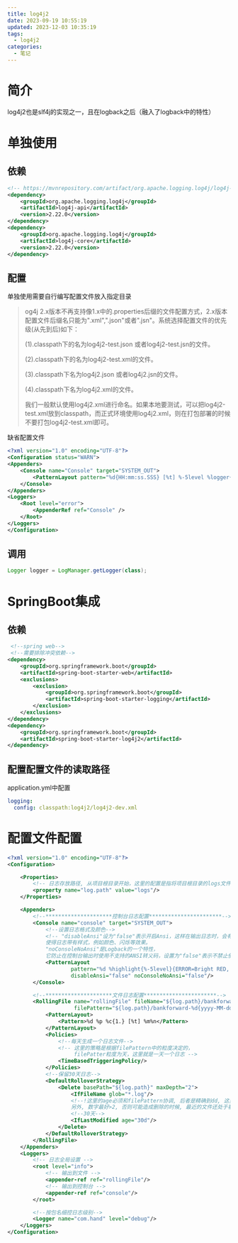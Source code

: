```yaml
---
title: log4j2
date: 2023-09-19 10:55:19
updated: 2023-12-03 10:35:19
tags:
  - log4j2
categories:
  - 笔记
---
```


# 简介

log4j2也是slf4j的实现之一，且在logback之后（融入了logback中的特性）

# 单独使用

## 依赖

```xml
<!-- https://mvnrepository.com/artifact/org.apache.logging.log4j/log4j-core -->
<dependency>
    <groupId>org.apache.logging.log4j</groupId>
    <artifactId>log4j-api</artifactId>
    <version>2.22.0</version>
</dependency>
<dependency>
    <groupId>org.apache.logging.log4j</groupId>
    <artifactId>log4j-core</artifactId>
    <version>2.22.0</version>
</dependency>
```

## 配置

单独使用需要自行编写配置文件放入指定目录

> og4j 2.x版本不再支持像1.x中的.properties后缀的文件配置方式，2.x版本配置文件后缀名只能为".xml",".json"或者".jsn"。系统选择配置文件的优先级(从先到后)如下：
>
> (1).classpath下的名为log4j2-test.json 或者log4j2-test.jsn的文件。
>
> (2).classpath下的名为log4j2-test.xml的文件。
>
> (3).classpath下名为log4j2.json 或者log4j2.jsn的文件。
>
> (4).classpath下名为log4j2.xml的文件。
>
> 我们一般默认使用log4j2.xml进行命名。如果本地要测试，可以把log4j2-test.xml放到classpath，而正式环境使用log4j2.xml，则在打包部署的时候不要打包log4j2-test.xml即可。

缺省配置文件

```xml
<?xml version="1.0" encoding="UTF-8"?>
<Configuration status="WARN">
<Appenders>
    <Console name="Console" target="SYSTEM_OUT">
        <PatternLayout pattern="%d{HH:mm:ss.SSS} [%t] %-5level %logger{36} - %msg%n" />
    </Console>
</Appenders>
<Loggers>
    <Root level="error">
        <AppenderRef ref="Console" />
    </Root>
</Loggers>
</Configuration>
```

## 调用

```java
Logger logger = LogManager.getLogger(class);
```

# SpringBoot集成

## 依赖

```xml
 <!--spring web-->
 <!--需要排除冲突依赖-->
<dependency>
    <groupId>org.springframework.boot</groupId>
    <artifactId>spring-boot-starter-web</artifactId>
    <exclusions>
        <exclusion>
            <groupId>org.springframework.boot</groupId>
            <artifactId>spring-boot-starter-logging</artifactId>
        </exclusion>
    </exclusions>
</dependency>
<dependency>
    <groupId>org.springframework.boot</groupId>
    <artifactId>spring-boot-starter-log4j2</artifactId>
</dependency>
```



## 配置配置文件的读取路径

application.yml中配置

```yml
logging:
  config: classpath:log4j2/log4j2-dev.xml
```

# 配置文件配置

```xml
<?xml version="1.0" encoding="UTF-8"?>
<Configuration>

    <Properties>
        <!-- 日志存放路径, 从项目根目录开始，这里的配置是指将项目根目录的logs文件夹作为日志存放路径-->
        <property name="log.path" value="logs"/>
    </Properties>

    <Appenders>
        <!--*********************控制台日志配置***********************-->
        <Console name="console" target="SYSTEM_OUT">
            <!--设置日志格式及颜色-->
            <!-- "disableAnsi"设为"false"表示开启Ansi，这样在输出日志时，会有ANSI转义码，
            使得日志带有样式，例如颜色、闪烁等效果。
            "noConsoleNoAnsi"是Logback的一个特性，
            它防止在控制台输出时使用不支持的ANSI转义码，设置为"false"表示不禁止使用。 -->
            <PatternLayout
                    pattern="%d %highlight{%-5level}{ERROR=Bright RED, WARN=Bright Yellow, INFO=Bright White, DEBUG=Bright Cyan, TRACE=Bright White} %style{[%t]}{bright,magenta} %style{%c{1.}.%M(%L)}{cyan}: %msg%n"
                    disableAnsi="false" noConsoleNoAnsi="false"/>
        </Console>

        <!--*********************文件日志配置***********************-->
        <RollingFile name="rollingFile" fileName="${log.path}/bankforward.log"
                     filePattern="${log.path}/bankforward-%d{yyyy-MM-dd}.log">
            <PatternLayout>
                <Pattern>%d %p %c{1.} [%t] %m%n</Pattern>
            </PatternLayout>
            <Policies>
                <!--每天生成一个日志文件-->
                <!-- 这里的策略是根据filePattern中的粒度决定的，
                     filePatter粒度为天，这里就是一天一个日志 -->
                <TimeBasedTriggeringPolicy/>
            </Policies>
            <!--保留30天日志-->
            <DefaultRolloverStrategy>
                <Delete basePath="${log.path}" maxDepth="2">
                    <IfFileName glob="*.log"/>
                    <!--!这里的age必须和filePattern协调, 后者是精确到dd, 这里就要写成xd, xD就不起作用
                    另外, 数字最好>2, 否则可能造成删除的时候, 最近的文件还处于被占用状态,导致删除不成功!-->
                    <!--30天-->
                    <IfLastModified age="30d"/>
                </Delete>
            </DefaultRolloverStrategy>
        </RollingFile>
    </Appenders>
    <Loggers>
        <!-- 日志全局设置 -->
        <root level="info">
            <!-- 输出到文件 -->
            <appender-ref ref="rollingFile"/>
            <!-- 输出到控制台 -->
            <appender-ref ref="console"/>
        </root>

        <!--按包名细控日志级别-->
        <Logger name="com.hand" level="debug"/>
    </Loggers>
</Configuration>

```



